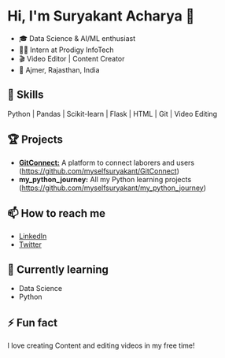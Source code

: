 # Hi, I'm Suryakant Acharya 👋

- 🎓 Data Science & AI/ML enthusiast
- 🧑‍💻 Intern at Prodigy InfoTech
- 🎬 Video Editor | Content Creator
- 📍 Ajmer, Rajasthan, India

## 🚀 Skills
Python | Pandas | Scikit-learn | Flask | HTML | Git | Video Editing

## 🏆 Projects
- [**GitConnect:**](https://github.com/myselfsuryakant/GitConnect) A platform to connect laborers and users (https://github.com/myselfsuryakant/GitConnect)
- **my_python_journey:** All my Python learning projects (https://github.com/myselfsuryakant/my_python_journey)

## 📫 How to reach me
- [LinkedIn](https://www.linkedin.com/in/myselfsuryakant)
- [Twitter](https://twitter.com/myselfsuryakant)

## 🌱 Currently learning
- Data Science
- Python

## ⚡ Fun fact
I love creating Content and editing videos in my free time!
